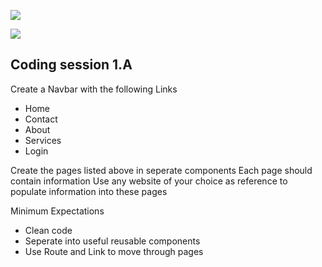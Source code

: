 ![](https://img.shields.io/badge/MASAI-SPARTANS-red?logo=&style=for-the-badge)

![](https://img.shields.io/badge/WEEK8-DAY3-green)

## Coding session 1.A

Create a Navbar with the following Links
- Home
- Contact
- About
- Services
- Login

Create the pages listed above in seperate components
Each page should contain information 
Use any website of your choice as reference to populate information into these pages

Minimum Expectations
- Clean code
- Seperate into useful reusable components
- Use Route and Link to move through pages